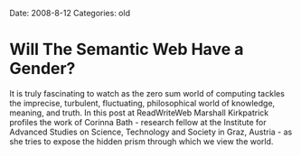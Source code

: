 Date: 2008-8-12
Categories: old

# Will The Semantic Web Have a Gender?

It is truly fascinating to watch as the zero sum world of computing tackles the imprecise, turbulent, fluctuating, philosophical world of knowledge, meaning, and truth.  In this post at ReadWriteWeb Marshall Kirkpatrick profiles the work of Corinna Bath - research fellow at the Institute for Advanced Studies on Science, Technology and Society in Graz, Austria - as she tries to expose the hidden prism through which we view the world.
